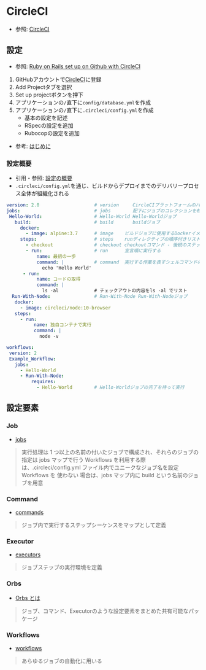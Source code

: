 # CircleCI
- 参照: [CircleCI](https://circleci.com/docs/ja/2.0/about-circleci/#section=welcome)

## 設定
- 参照: [Ruby on Rails set up on Github with CircleCI](https://hixonrails.com/ruby-on-rails-tutorials/ruby-on-rails-set-up-on-github-with-circleci/)
1. GitHubアカウントで[CircleCI](https://circleci.com/signup/)に登録
2. Add Projectタブを選択
3. Set up projectボタンを押下
4. アプリケーションの`/`直下に`config/database.yml`を作成
5. アプリケーションの`/`直下に`.circleci/config.yml`を作成
    - 基本の設定を記述
    - RSpecの設定を追加
    - Rubocopの設定を追加
- 参考: [はじめに](https://circleci.com/docs/ja/2.0/getting-started/#section=getting-started)

### 設定概要
- 引用・参照: [設定の概要](https://circleci.com/docs/ja/2.0/config-intro/)
- `.circleci/config.yml`を通じ、ビルドからデプロイまでのデリバリープロセス全体が組織化される
```yml
version: 2.0                    # version     CircleCIプラットフォームのバージョン
jobs:                           # jobs        配下にジョブのコレクションを格納
 Hello-World:                   # Hello-World Hello-Worldジョブ
   build:                       # build       buildジョブ
     docker:
       - image: alpine:3.7      # image    ビルドジョブに使用するDockerイメージへの参照を追加
     steps:                     # steps    runディレクティブの順序付きリストを格納
       - checkout               # checkout checkoutコマンド - 後続のステップで使用するためのブランチコードを自動的に取得
       - run:                   # run      宣言順に実行する
           name: 最初の一歩
           command: |           # command  実行する作業を表すシェルコマンドのリスト
             echo 'Hello World'
      - run:
           name: コードの取得
           command: |
             ls -al             # チェックアウトの内容をls -al でリスト
  Run-With-Node:                # Run-With-Node Run-With-Nodeジョブ
   docker:
     - image: circleci/node:10-browser
   steps:
     - run:
          name: 独自コンテナで実行
          command: |
            node -v

workflows:
 version: 2
 Example_Workflow:
   jobs:
     - Hello-World
     - Run-With-Node:
         requires:
           - Hello-World        # Hello-Worldジョブの完了を待って実行
```

## 設定要素
### Job
- [jobs](https://circleci.com/docs/ja/2.0/configuration-reference/#jobs)
> 実行処理は 1 つ以上の名前の付いたジョブで構成され、それらのジョブの指定は jobs マップで行う
> Workflows を利用する際は、.circleci/config.yml ファイル内でユニークなジョブ名を設定
> Workflows を 使わない 場合は、jobs マップ内に build という名前のジョブを用意

### Command
- [commands](https://circleci.com/docs/ja/2.0/configuration-reference/#commandsversion21-%E3%81%8C%E5%BF%85%E9%A0%88)
> ジョブ内で実行するステップシーケンスをマップとして定義

### Executor
- [executors](https://circleci.com/docs/ja/2.0/configuration-reference/#executorsversion21-%E3%81%8C%E5%BF%85%E9%A0%88)
> ジョブステップの実行環境を定義

### Orbs
- [Orbs とは](https://circleci.com/docs/ja/2.0/orb-intro/)
> ジョブ、コマンド、Executorのような設定要素をまとめた共有可能なパッケージ

### Workflows
- [workflows](https://circleci.com/docs/ja/2.0/configuration-reference/#workflows)
> あらゆるジョブの自動化に用いる
